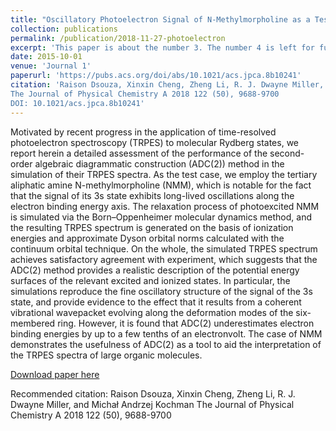 ```yaml
---
title: "Oscillatory Photoelectron Signal of N-Methylmorpholine as a Test Case for the Algebraic-Diagrammatic Construction Method of Second Order"
collection: publications
permalink: /publication/2018-11-27-photoelectron
excerpt: 'This paper is about the number 3. The number 4 is left for future work.'
date: 2015-10-01
venue: 'Journal 1'
paperurl: 'https://pubs.acs.org/doi/abs/10.1021/acs.jpca.8b10241'
citation: 'Raison Dsouza, Xinxin Cheng, Zheng Li, R. J. Dwayne Miller, and Michał Andrzej Kochman
The Journal of Physical Chemistry A 2018 122 (50), 9688-9700
DOI: 10.1021/acs.jpca.8b10241'
---
```

Motivated by recent progress in the application of time-resolved photoelectron spectroscopy (TRPES) to molecular Rydberg states, we report herein a detailed assessment of the performance of the second-order algebraic diagrammatic construction (ADC(2)) method in the simulation of their TRPES spectra. As the test case, we employ the tertiary aliphatic amine N-methylmorpholine (NMM), which is notable for the fact that the signal of its 3s state exhibits long-lived oscillations along the electron binding energy axis. The relaxation process of photoexcited NMM is simulated via the Born–Oppenheimer molecular dynamics method, and the resulting TRPES spectrum is generated on the basis of ionization energies and approximate Dyson orbital norms calculated with the continuum orbital technique. On the whole, the simulated TRPES spectrum achieves satisfactory agreement with experiment, which suggests that the ADC(2) method provides a realistic description of the potential energy surfaces of the relevant excited and ionized states. In particular, the simulations reproduce the fine oscillatory structure of the signal of the 3s state, and provide evidence to the effect that it results from a coherent vibrational wavepacket evolving along the deformation modes of the six-membered ring. However, it is found that ADC(2) underestimates electron binding energies by up to a few tenths of an electronvolt. The case of NMM demonstrates the usefulness of ADC(2) as a tool to aid the interpretation of the TRPES spectra of large organic molecules.

[Download paper here](https://pubs.acs.org/doi/abs/10.1021/acs.jpca.8b10241)

Recommended citation: Raison Dsouza, Xinxin Cheng, Zheng Li, R. J. Dwayne Miller, and Michał Andrzej Kochman
The Journal of Physical Chemistry A 2018 122 (50), 9688-9700